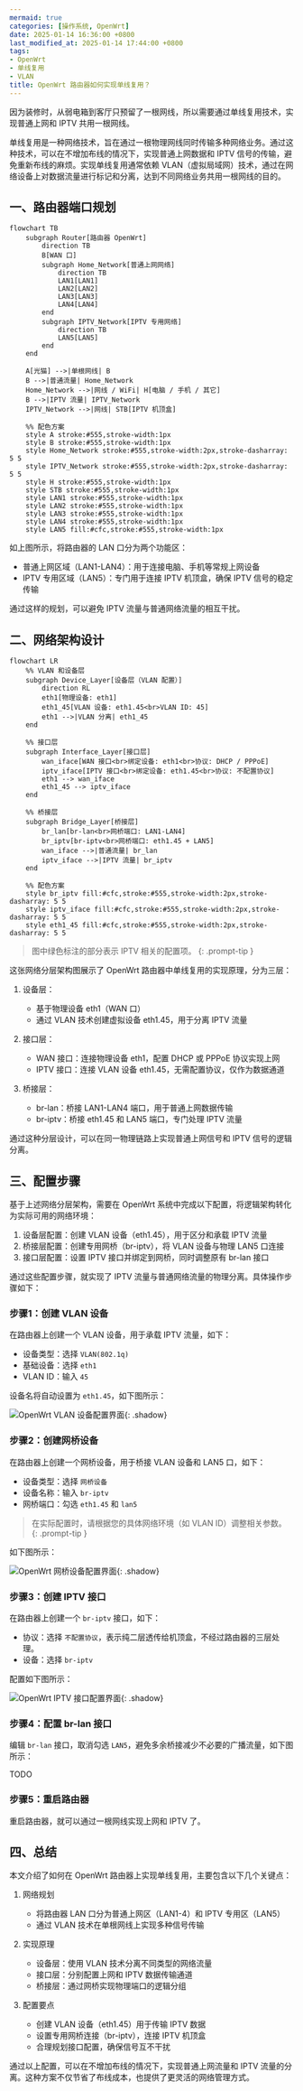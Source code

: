 ```yaml
---
mermaid: true
categories: [操作系统, OpenWrt]
date: 2025-01-14 16:36:00 +0800
last_modified_at: 2025-01-14 17:44:00 +0800
tags:
- OpenWrt
- 单线复用
- VLAN
title: OpenWrt 路由器如何实现单线复用？
---
```


因为装修时，从弱电箱到客厅只预留了一根网线，所以需要通过单线复用技术，实现普通上网和 IPTV 共用一根网线。

单线复用是一种网络技术，旨在通过一根物理网线同时传输多种网络业务。通过这种技术，可以在不增加布线的情况下，实现普通上网数据和 IPTV 信号的传输，避免重新布线的麻烦。实现单线复用通常依赖 VLAN（虚拟局域网）技术，通过在网络设备上对数据流量进行标记和分离，达到不同网络业务共用一根网线的目的。

## 一、路由器端口规划

```mermaid
flowchart TB
    subgraph Router[路由器 OpenWrt]
        direction TB
        B[WAN 口]
        subgraph Home_Network[普通上网网络]
            direction TB
            LAN1[LAN1]
            LAN2[LAN2]
            LAN3[LAN3]
            LAN4[LAN4]
        end
        subgraph IPTV_Network[IPTV 专用网络]
            direction TB
            LAN5[LAN5]
        end
    end

    A[光猫] -->|单根网线| B
    B -->|普通流量| Home_Network
    Home_Network -->|网线 / WiFi| H[电脑 / 手机 / 其它]
    B -->|IPTV 流量| IPTV_Network
    IPTV_Network -->|网线| STB[IPTV 机顶盒]

    %% 配色方案
    style A stroke:#555,stroke-width:1px
    style B stroke:#555,stroke-width:1px
    style Home_Network stroke:#555,stroke-width:2px,stroke-dasharray: 5 5
    style IPTV_Network stroke:#555,stroke-width:2px,stroke-dasharray: 5 5
    style H stroke:#555,stroke-width:1px
    style STB stroke:#555,stroke-width:1px
    style LAN1 stroke:#555,stroke-width:1px
    style LAN2 stroke:#555,stroke-width:1px
    style LAN3 stroke:#555,stroke-width:1px
    style LAN4 stroke:#555,stroke-width:1px
    style LAN5 fill:#cfc,stroke:#555,stroke-width:1px
```

如上图所示，将路由器的 LAN 口分为两个功能区：

- 普通上网区域（LAN1-LAN4）：用于连接电脑、手机等常规上网设备
- IPTV 专用区域（LAN5）：专门用于连接 IPTV 机顶盒，确保 IPTV 信号的稳定传输

通过这样的规划，可以避免 IPTV 流量与普通网络流量的相互干扰。

## 二、网络架构设计

```mermaid
flowchart LR
    %% VLAN 和设备层
    subgraph Device_Layer[设备层（VLAN 配置）]
        direction RL
        eth1[物理设备: eth1]
        eth1_45[VLAN 设备: eth1.45<br>VLAN ID: 45]
        eth1 -->|VLAN 分离| eth1_45
    end

    %% 接口层
    subgraph Interface_Layer[接口层]
        wan_iface[WAN 接口<br>绑定设备: eth1<br>协议: DHCP / PPPoE]
        iptv_iface[IPTV 接口<br>绑定设备: eth1.45<br>协议: 不配置协议]
        eth1 --> wan_iface
        eth1_45 --> iptv_iface
    end

    %% 桥接层
    subgraph Bridge_Layer[桥接层]
        br_lan[br-lan<br>网桥端口: LAN1-LAN4]
        br_iptv[br-iptv<br>网桥端口: eth1.45 + LAN5]
        wan_iface -->|普通流量| br_lan
        iptv_iface -->|IPTV 流量| br_iptv
    end
    
    %% 配色方案
    style br_iptv fill:#cfc,stroke:#555,stroke-width:2px,stroke-dasharray: 5 5
    style iptv_iface fill:#cfc,stroke:#555,stroke-width:2px,stroke-dasharray: 5 5
    style eth1_45 fill:#cfc,stroke:#555,stroke-width:2px,stroke-dasharray: 5 5
```

> 图中绿色标注的部分表示 IPTV 相关的配置项。
{: .prompt-tip }

这张网络分层架构图展示了 OpenWrt 路由器中单线复用的实现原理，分为三层：

1. 设备层：
   - 基于物理设备 eth1（WAN 口）
   - 通过 VLAN 技术创建虚拟设备 eth1.45，用于分离 IPTV 流量

2. 接口层：
   - WAN 接口：连接物理设备 eth1，配置 DHCP 或 PPPoE 协议实现上网
   - IPTV 接口：连接 VLAN 设备 eth1.45，无需配置协议，仅作为数据通道

3. 桥接层：
   - br-lan：桥接 LAN1-LAN4 端口，用于普通上网数据传输
   - br-iptv：桥接 eth1.45 和 LAN5 端口，专门处理 IPTV 流量

通过这种分层设计，可以在同一物理链路上实现普通上网信号和 IPTV 信号的逻辑分离。

## 三、配置步骤

基于上述网络分层架构，需要在 OpenWrt 系统中完成以下配置，将逻辑架构转化为实际可用的网络环境：

1. 设备层配置：创建 VLAN 设备（eth1.45），用于区分和承载 IPTV 流量
2. 桥接层配置：创建专用网桥（br-iptv），将 VLAN 设备与物理 LAN5 口连接
3. 接口层配置：设置 IPTV 接口并绑定到网桥，同时调整原有 br-lan 接口

通过这些配置步骤，就实现了 IPTV 流量与普通网络流量的物理分离。具体操作步骤如下：

### 步骤1：创建 VLAN 设备

在路由器上创建一个 VLAN 设备，用于承载 IPTV 流量，如下：

- 设备类型：选择 `VLAN(802.1q)`
- 基础设备：选择 `eth1`
- VLAN ID：输入 `45`

设备名将自动设置为 `eth1.45`，如下图所示：

![OpenWrt VLAN 设备配置界面](/img/openwrt-vlan-device.png){: .shadow}

### 步骤2：创建网桥设备

在路由器上创建一个网桥设备，用于桥接 VLAN 设备和 LAN5 口，如下：

- 设备类型：选择 `网桥设备`
- 设备名称：输入 `br-iptv`
- 网桥端口：勾选 `eth1.45` 和 `lan5`

> 在实际配置时，请根据您的具体网络环境（如 VLAN ID）调整相关参数。
{: .prompt-tip }

如下图所示：

![OpenWrt 网桥设备配置界面](/img/openwrt-bridge-device.png){: .shadow}

### 步骤3：创建 IPTV 接口

在路由器上创建一个 `br-iptv` 接口，如下：

- 协议：选择 `不配置协议`，表示纯二层透传给机顶盒，不经过路由器的三层处理。
- 设备：选择 `br-iptv`

配置如下图所示：

![OpenWrt IPTV 接口配置界面](/img/openwrt-iptv-interface.png){: .shadow}

### 步骤4：配置 br-lan 接口

编辑 `br-lan` 接口，取消勾选 `LAN5`，避免多余桥接减少不必要的广播流量，如下图所示：

TODO

### 步骤5：重启路由器

重启路由器，就可以通过一根网线实现上网和 IPTV 了。

## 四、总结

本文介绍了如何在 OpenWrt 路由器上实现单线复用，主要包含以下几个关键点：

1. 网络规划
   - 将路由器 LAN 口分为普通上网区（LAN1-4）和 IPTV 专用区（LAN5）
   - 通过 VLAN 技术在单根网线上实现多种信号传输

2. 实现原理
   - 设备层：使用 VLAN 技术分离不同类型的网络流量
   - 接口层：分别配置上网和 IPTV 数据传输通道
   - 桥接层：通过网桥实现物理端口的逻辑分组

3. 配置要点
   - 创建 VLAN 设备（eth1.45）用于传输 IPTV 数据
   - 设置专用网桥连接（br-iptv），连接 IPTV 机顶盒
   - 合理规划接口配置，确保信号互不干扰

通过以上配置，可以在不增加布线的情况下，实现普通上网流量和 IPTV 流量的分离。这种方案不仅节省了布线成本，也提供了更灵活的网络管理方式。
